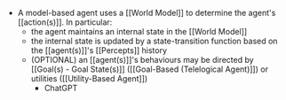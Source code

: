 -  A model-based agent uses a [[World Model]] to determine the agent's [[action(s)]]. In particular:
	- the agent maintains an internal state in the [[World Model]]
	- the internal state is updated by a state-transition function based on the [[agent(s)]]'s [[Percepts]] history
	- (OPTIONAL) an [[agent(s)]]'s behaviours may be directed by [[Goal(s) - Goal State(s)]] ([[Goal-Based (Telelogical Agent)]]) or utilities ([[Utility-Based Agent]])
		- ChatGPT